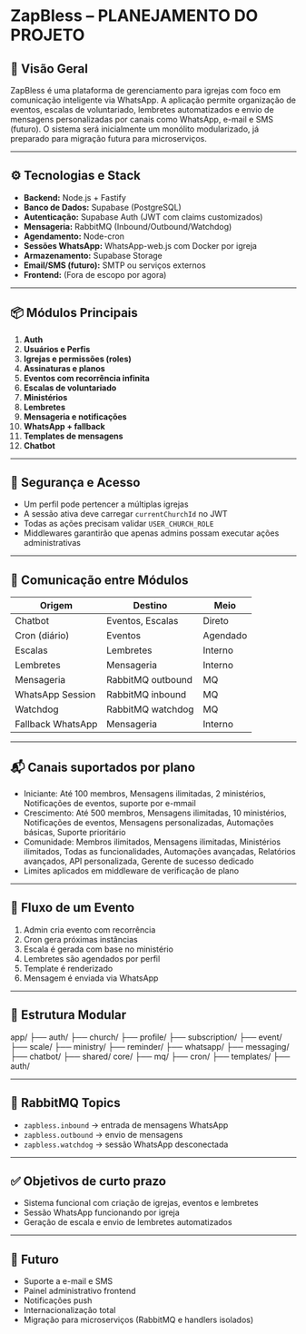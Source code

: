 # ZapBless – PLANEJAMENTO DO PROJETO

## 🧭 Visão Geral

ZapBless é uma plataforma de gerenciamento para igrejas com foco em comunicação inteligente via WhatsApp. A aplicação permite organização de eventos, escalas de voluntariado, lembretes automatizados e envio de mensagens personalizadas por canais como WhatsApp, e-mail e SMS (futuro). O sistema será inicialmente um monólito modularizado, já preparado para migração futura para microserviços.

---

## ⚙️ Tecnologias e Stack

- **Backend:** Node.js + Fastify
- **Banco de Dados:** Supabase (PostgreSQL)
- **Autenticação:** Supabase Auth (JWT com claims customizados)
- **Mensageria:** RabbitMQ (Inbound/Outbound/Watchdog)
- **Agendamento:** Node-cron
- **Sessões WhatsApp:** WhatsApp-web.js com Docker por igreja
- **Armazenamento:** Supabase Storage
- **Email/SMS (futuro):** SMTP ou serviços externos
- **Frontend:** (Fora de escopo por agora)

---

## 📦 Módulos Principais

1. **Auth**
2. **Usuários e Perfis**
3. **Igrejas e permissões (roles)**
4. **Assinaturas e planos**
5. **Eventos com recorrência infinita**
6. **Escalas de voluntariado**
7. **Ministérios**
8. **Lembretes**
9. **Mensageria e notificações**
10. **WhatsApp + fallback**
11. **Templates de mensagens**
12. **Chatbot**

---

## 🔐 Segurança e Acesso

- Um perfil pode pertencer a múltiplas igrejas
- A sessão ativa deve carregar `currentChurchId` no JWT
- Todas as ações precisam validar `USER_CHURCH_ROLE`
- Middlewares garantirão que apenas admins possam executar ações administrativas

---

## 🔄 Comunicação entre Módulos

| Origem             | Destino             | Meio        |
|--------------------|---------------------|-------------|
| Chatbot            | Eventos, Escalas    | Direto      |
| Cron (diário)      | Eventos             | Agendado    |
| Escalas            | Lembretes           | Interno     |
| Lembretes          | Mensageria          | Interno     |
| Mensageria         | RabbitMQ outbound   | MQ          |
| WhatsApp Session   | RabbitMQ inbound    | MQ          |
| Watchdog           | RabbitMQ watchdog   | MQ          |
| Fallback WhatsApp  | Mensageria          | Interno     |

---

## 📬 Canais suportados por plano

- Iniciante: Até 100 membros, Mensagens ilimitadas, 2 ministérios, Notificações de eventos, suporte por e-mmail
- Crescimento: Até 500 membros, Mensagens ilimitadas, 10 ministérios, Notificações de eventos, Mensagens personalizadas, Automações básicas, Suporte prioritário
- Comunidade: Membros ilimitados, Mensagens ilimitadas, Ministérios ilimitados, Todas as funcionalidades, Automações avançadas, Relatórios avançados, API personalizada, Gerente de sucesso dedicado
- Limites aplicados em middleware de verificação de plano

---

## 🧠 Fluxo de um Evento

1. Admin cria evento com recorrência
2. Cron gera próximas instâncias
3. Escala é gerada com base no ministério
4. Lembretes são agendados por perfil
5. Template é renderizado
6. Mensagem é enviada via WhatsApp

---

## 🧾 Estrutura Modular

app/
├── auth/
├── church/
├── profile/
├── subscription/
├── event/
├── scale/
├── ministry/
├── reminder/
├── whatsapp/
├── messaging/
├── chatbot/
├── shared/
core/
├── mq/
├── cron/
├── templates/
├── auth/


---

## 🔧 RabbitMQ Topics

- `zapbless.inbound` → entrada de mensagens WhatsApp
- `zapbless.outbound` → envio de mensagens
- `zapbless.watchdog` → sessão WhatsApp desconectada

---

## ✅ Objetivos de curto prazo

- Sistema funcional com criação de igrejas, eventos e lembretes
- Sessão WhatsApp funcionando por igreja
- Geração de escala e envio de lembretes automatizados

---

## 🎯 Futuro

- Suporte a e-mail e SMS
- Painel administrativo frontend
- Notificações push
- Internacionalização total
- Migração para microserviços (RabbitMQ e handlers isolados)

